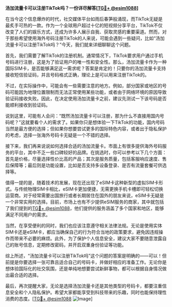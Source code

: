 **汤加流量卡可以注册TikTok吗？一份详尽解答[[TG💪+ @esim1088](https://t.me/s/esim1088)]**

在当今这个信息爆炸的时代，社交媒体平台如雨后春笋般涌现，而TikTok无疑是最炙手可热的一款。作为一个全球用户超过十亿的短视频分享平台，TikTok不仅改变了人们的娱乐方式，还成为许多人展示自我、获取灵感的重要渠道。然而，对于那些希望使用海外号码注册TikTok的人来说，可能会遇到一些疑问，比如“汤加流量卡可以注册TikTok吗？”今天，我们就来详细聊聊这个问题。

首先，我们需要了解TikTok的注册机制。通常情况下，TikTok要求用户通过手机号码进行注册，这是为了验证用户的唯一性和安全性。那么，汤加流量卡作为一种国际SIM卡，是否能够满足这一需求呢？答案是肯定的！只要你的汤加流量卡支持接收短信验证码，并且号码格式正确，理论上是可以用来注册TikTok的。

不过，在实际操作中，可能会有一些需要注意的地方。例如，部分国家或地区的号码可能因为地理位置限制而无法正常使用某些功能，或者由于网络环境的原因导致验证码接收失败。因此，在决定使用汤加流量卡之前，建议先测试一下该号码是否能顺利接收到验证码。

说到这里，可能有人会问：“既然汤加流量卡可以注册，那为什么不直接用国内号码呢？”这就要看个人的需求了。如果你只是想体验一下TikTok的功能，国内号码当然是最方便的选择；但如果你想要尝试更多的国际特色内容，或者出于隐私保护的考虑，选择一张海外号码卡无疑是一个不错的选择。

接下来，我们再来说说如何选择合适的汤加流量卡。市面上有很多提供海外号码服务的平台，其中不乏一些口碑较好的品牌。在挑选时，你可以参考以下几个方面：首先是价格，尽量选择性价比高的产品；其次是服务质量，包括客服响应速度、售后保障等；最后则是功能设置，比如是否支持多设备登录、是否有流量套餐可供选择等。

值得一提的是，随着技术的发展，现在还出现了eSIM卡这种新型的虚拟SIM卡形式。与传统物理SIM卡相比，eSIM卡更加便捷，无需更换手机卡槽即可轻松切换运营商。对于经常需要出国旅行或者长期居住在国外的朋友来说，eSIM卡无疑是一个非常实用的选择。目前，市场上也有不少提供eSIM服务的商家，其中就包括了我们提到的[TG💪+ @esim1088](https://t.me/s/esim1088)，他们提供的服务涵盖了多个国家和地区，能够满足不同用户的需求。

当然，在享受便利的同时，我们也应该注意遵守相关法律法规。无论是使用实体SIM卡还是eSIM卡，都应当确保自己的行为符合当地的政策要求，避免因违规操作而带来不必要的麻烦。此外，为了保护个人信息安全，建议大家不要随意泄露自己的账号信息，定期修改密码，并开启双重身份验证等功能。

综上所述，“汤加流量卡可以注册TikTok吗”这个问题的答案是明确的——可以！但前提是你要选择一张可靠且适合自己的号码卡，并做好相应的准备工作。无论你是想体验国际化的社交氛围，还是单纯地想要尝试新鲜事物，都可以根据自身情况做出最合适的选择。

最后，再次提醒大家，无论是选择汤加流量卡还是其他类型的号码卡，都要注重信息安全和个人隐私保护。希望大家都能享受到科技带来的乐趣，同时也能保持理性消费的态度。[[TG💪+ @esim1088](https://t.me/s/esim1088) ![Image](https://i.postimg.cc/4NQfJmqS/Snipaste-2025-05-13-00-14-12.png)]